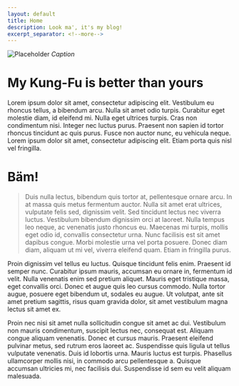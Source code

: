 ```yaml
---
layout: default
title: Home
description: Look ma', it's my blog!
excerpt_separator: <!--more-->
---
```


![Placeholder](https://placeimg.com/640/480/any)
*Caption*

# My Kung-Fu is better than yours

Lorem ipsum dolor sit amet, consectetur adipiscing elit. Vestibulum eu rhoncus tellus, a bibendum arcu. Nulla sit amet odio turpis. Curabitur eget molestie diam, id eleifend mi. Nulla eget ultrices turpis. Cras non condimentum nisi. Integer nec luctus purus. Praesent non sapien id tortor rhoncus tincidunt ac quis purus. Fusce non auctor nunc, eu vehicula neque. Lorem ipsum dolor sit amet, consectetur adipiscing elit. Etiam porta quis nisl vel fringilla.

<!--more-->

# Bäm!

>Duis nulla lectus, bibendum quis tortor at, pellentesque ornare arcu. In at massa quis metus fermentum auctor. Nulla sit amet erat ultrices, vulputate felis sed, dignissim velit. Sed tincidunt lectus nec viverra luctus. Vestibulum bibendum dignissim orci at laoreet. Nulla tempus leo neque, ac venenatis justo rhoncus eu. Maecenas mi turpis, mollis eget odio id, convallis consectetur urna. Nunc facilisis est sit amet dapibus congue. Morbi molestie urna vel porta posuere. Donec diam diam, aliquam ut mi vel, viverra eleifend quam. Etiam in fringilla purus.

Proin dignissim vel tellus eu luctus. Quisque tincidunt felis enim. Praesent id semper nunc. Curabitur ipsum mauris, accumsan eu ornare in, fermentum id velit. Nulla venenatis enim sed pretium aliquet. Mauris eget tristique massa, eget convallis orci. Donec et augue quis leo cursus commodo. Nulla tortor augue, posuere eget bibendum ut, sodales eu augue. Ut volutpat, ante sit amet pretium sagittis, risus quam gravida dolor, sit amet vestibulum magna lectus sit amet ex.

Proin nec nisi sit amet nulla sollicitudin congue sit amet ac dui. Vestibulum non mauris condimentum, suscipit lectus nec, consequat est. Aliquam congue aliquam venenatis. Donec et cursus mauris. Praesent eleifend pulvinar metus, sed rutrum eros laoreet ac. Suspendisse quis ligula ut tellus vulputate venenatis. Duis id lobortis urna. Mauris luctus est turpis. Phasellus ullamcorper mollis nisi, in commodo arcu pellentesque a. Quisque accumsan ultricies mi, nec facilisis dui. Suspendisse id sem eu velit aliquam malesuada.
